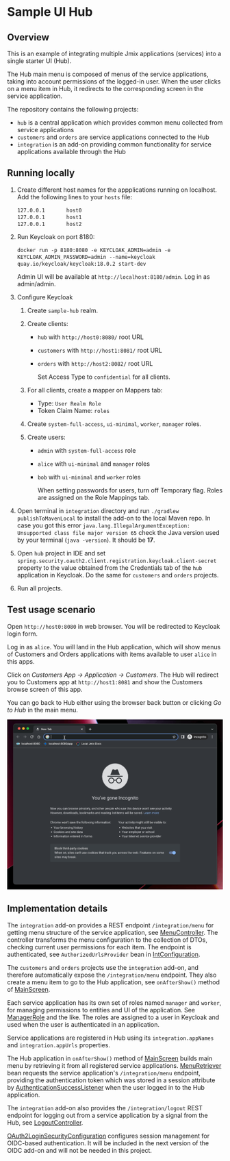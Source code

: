 # Sample UI Hub

## Overview

This is an example of integrating multiple Jmix applications (services) into a single starter UI (Hub). 

The Hub main menu is composed of menus of the service applications, taking into account permissions of the logged-in user. When the user clicks on a menu item in Hub, it redirects to the corresponding screen in the service application.

The repository contains the following projects:

- `hub` is a central application which provides common menu collected from service applications
- `customers` and `orders` are service applications connected to the Hub
- `integration` is an add-on providing common functionality for service applications available through the Hub

## Running locally

1. Create different host names for the appplications running on localhost. Add the following lines to your `hosts` file:
    ```
    127.0.0.1       host0
    127.0.0.1       host1
    127.0.0.1       host2
    ```

2. Run Keycloak on port 8180:
    ```
    docker run -p 8180:8080 -e KEYCLOAK_ADMIN=admin -e KEYCLOAK_ADMIN_PASSWORD=admin --name=keycloak quay.io/keycloak/keycloak:18.0.2 start-dev
    ```
    Admin UI will be available at `http://localhost:8180/admin`. Log in as admin/admin.

3. Configure Keycloak
   1. Create `sample-hub` realm.
   2. Create clients:
      - `hub` with `http://host0:8080/` root URL 
      - `customers` with `http://host1:8081/` root URL 
      - `orders` with `http://host2:8082/` root URL 
      
        Set Access Type to `confidential` for all clients.

   3. For all clients, create a mapper on Mappers tab:
      - Type: `User Realm Role`
      - Token Claim Name: `roles`    
   4. Create `system-full-access`, `ui-minimal`, `worker`, `manager` roles.
   5. Create users: 
      - `admin` with `system-full-access` role
      - `alice` with `ui-minimal` and `manager` roles
      - `bob` with `ui-minimal` and `worker` roles
    
        When setting passwords for users, turn off Temporary flag.
        Roles are assigned on the Role Mappings tab.

4. Open terminal in `integration` directory and run `./gradlew publishToMavenLocal` to install the add-on to the local Maven repo. In case you got this error `java.lang.IllegalArgumentException: Unsupported class file major version 65` check the Java version used by your terminal (`java -version`). It should be **17**.

5. Open `hub` project in IDE and set `spring.security.oauth2.client.registration.keycloak.client-secret` property to the value obtained from the Credentials tab of the `hub` application in Keycloak. Do the same for `customers` and `orders` projects.

6. Run all projects.

## Test usage scenario 

Open `http://host0:8080` in web browser. You will be redirected to Keycloak login form. 

Log in as `alice`. You will land in the Hub application, which will show menus of Customers and Orders applications with items available to user `alice` in this apps.

Click on _Customers App -> Application -> Customers_. The Hub will redirect you to Customers app at `http://host1:8081` and show the Customers browse screen of this app.

You can go back to Hub either using the browser back button or clicking _Go to Hub_ in the main menu.

![](hub-usage-1.gif)

## Implementation details

The `integration` add-on provides a REST endpoint `/integration/menu` for getting menu structure of the service application, see [MenuController](integration/integration/src/main/java/com/company/integration/menu/MenuController.java). The controller transforms the menu configuration to the collection of DTOs, checking current user permissions for each item. The endpoint is authenticated, see `AuthorizedUrlsProvider` bean in [IntConfiguration](integration/integration/src/main/java/com/company/integration/IntConfiguration.java).

The `customers` and `orders` projects use the `integration` add-on, and therefore automatically expose the `/integration/menu` endpoint. They also create a menu item to go to the Hub application, see `onAfterShow()` method of [MainScreen](customers/src/main/java/com/company/customers/screen/main/MainScreen.java).

Each service application has its own set of roles named `manager` and `worker`, for managing permissions to entities and UI of the application. See [ManagerRole](customers/src/main/java/com/company/customers/security/ManagerRole.java) and the like. The roles are assigned to a user in Keycloak and used when the user is authenticated in an application.

Service applications are registered in Hub using its `integration.appNames` and `integration.appUrls` properties.

The Hub application in `onAfterShow()` method of [MainScreen](hub/src/main/java/com/company/hub/screen/main/MainScreen.java) builds main menu by retrieving it from all registered service applications. [MenuRetriever](hub/src/main/java/com/company/hub/integration/MenuRetriever.java) bean requests the service application's `/integration/menu` endpoint, providing the authentication token which was stored in a session attribute by [AuthenticationSuccessListener](hub/src/main/java/com/company/hub/integration/AuthenticationSuccessListener.java) when the user logged in to the Hub application.

The `integration` add-on also provides the `/integration/logout` REST endpoint for logging out from a service application by a signal from the Hub, see [LogoutController](integration/integration/src/main/java/com/company/integration/logout/LogoutController.java). 

[OAuth2LoginSecurityConfiguration](integration/integration/src/main/java/com/company/integration/oidc/OAuth2LoginSecurityConfiguration.java) configures session management for OIDC-based authentication. It will be included in the next version of the OIDC add-on and will not be needed in this project.

